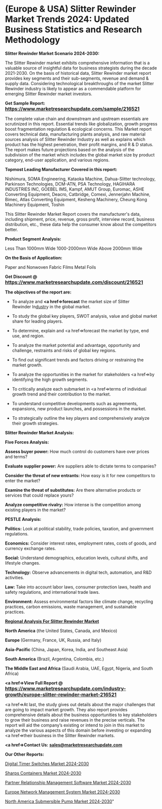 # (Europe & USA) Slitter Rewinder Market Trends 2024: Updated Business Statistics and Research Methodology

<strong>Slitter Rewinder Market Scenario 2024-2030:</strong>

The Slitter Rewinder market exhibits comprehensive information that is a valuable source of insightful data for business strategists during the decade 2021-2030. On the basis of historical data, Slitter Rewinder market report provides key segments and their sub-segments, revenue and demand &amp; supply data. Considering technological breakthroughs of the market Slitter Rewinder industry is likely to appear as a commendable platform for emerging Slitter Rewinder market investors.

<strong>Get Sample Report: <a href=https://www.marketresearchupdate.com/sample/216521><font size=3 color=#0000ff>https://www.marketresearchupdate.com/sample/216521</font></a></strong>

The complete value chain and downstream and upstream essentials are scrutinized in this report. Essential trends like globalization, growth progress boost fragmentation regulation &amp; ecological concerns. This Market report covers technical data, manufacturing plants analysis, and raw material sources analysis of Slitter Rewinder Industry as well as explains which product has the highest penetration, their profit margins, and R & D status. The report makes future projections based on the analysis of the subdivision of the market which includes the global market size by product category, end-user application, and various regions.

<strong>Topmost Leading Manufacturer Covered in this report:</strong>

Nishimura, SOMA Engineering, Kataoka Machine, Dahua-Slitter technology, Parkinson Technologies, DCM-ATN, PSA Technology, HAGIHARA INDUSTRIES INC, GOEBEL IMS, Kampf, AMUT Group, Euromac, ASHE Converting Equipment, Deacro, Catbridge, Comexi, Jennerjahn Machine, Bimec, Atlas Converting Equipment, Kesheng Machinery, Cheung Kong Machinery Equipment, Toshin

This Slitter Rewinder Market Report covers the manufacturer's data, including shipment, price, revenue, gross profit, interview record, business distribution, etc., these data help the consumer know about the competitors better.

<strong>Product Segment Analysis: </strong>

Less Than 1000mm Wide
1000-2000mm Wide
Above 2000mm Wide

<strong>On the Basis of Application:</strong>

Paper and Nonwoven Fabric
Films
Metal Foils

<strong>Get Discount @ <a href=https://www.marketresearchupdate.com/discount/216521><font size=3 color=#0000ff>https://www.marketresearchupdate.com/discount/216521</font></a></strong>

<strong><b>The objectives of the report are:</b></strong>

- To analyze and <strong><a href=><strong>forecast</strong></a></strong> the market size of Slitter Rewinder In<a href=ASDF991299>dustr</a>y in the global market.

- To study the global key players, SWOT analysis, value and global market share for leading players.

- To determine, explain and <a href=>forecast</a> the market by type, end use, and region.

- To analyze the market potential and advantage, opportunity and challenge, restraints and risks of global key regions.

- To find out significant trends and factors driving or restraining the market growth.

- To analyze the opportunities in the market for stakeholders <a href=>by</a> identifying the high growth segments.

- To critically analyze each submarket in <a href=>terms</a> of individual growth trend and their contribution to the market.

- To understand competitive developments such as agreements, expansions, new product launches, and possessions in the market.

- To strategically outline the key players and comprehensively analyze their growth strategies.

<strong>Slitter Rewinder Market Analysis:</strong>

<strong>Five Forces Analysis:</strong>

<strong>Assess buyer power:</strong> How much control do customers have over prices and terms?

<strong>Evaluate supplier power:</strong> Are suppliers able to dictate terms to companies?

<strong>Consider the threat of new entrants:</strong> How easy is it for new competitors to enter the market?

<strong>Examine the threat of substitutes:</strong> Are there alternative products or services that could replace yours?

<strong>Analyze competitive rivalry:</strong> How intense is the competition among existing players in the market?

<strong>PESTLE Analysis:</strong>

<strong>Politics:</strong> Look at political stability, trade policies, taxation, and government regulations.

<strong>Economics:</strong> Consider interest rates, employment rates, costs of goods, and currency exchange rates.

<strong>Social:</strong> Understand demographics, education levels, cultural shifts, and lifestyle changes.

<strong>Technology:</strong> Observe advancements in digital tech, automation, and R&D activities.

<strong>Law:</strong> Take into account labor laws, consumer protection laws, health and safety regulations, and international trade laws.

<strong>Environment:</strong> Assess environmental factors like climate change, recycling practices, carbon emissions, waste management, and sustainable practices.

<strong><u><b>Regional Analysis For Slitter Rewinder Market</b></u></strong>

<strong><b>North America</b></strong> (the United States, Canada, and Mexico)

<strong><b>Europe </b></strong>(Germany, France, UK, Russia, and Italy)

<strong><b>Asia-Pacific</b></strong> (China, Japan, Korea, India, and Southeast Asia)

<strong><b>South America</b></strong> (Brazil, Argentina, Colombia, etc.)

<strong><b>The Middle East and Africa</b></strong> (Saudi Arabia, UAE, Egypt, Nigeria, and South Africa)

<strong><a href=>View Full Report</a> @ <a href=https://www.marketresearchupdate.com/industry-growth/europe-slitter-rewinder-market-216521><font size=3 color=#0000ff>https://www.marketresearchupdate.com/industry-growth/europe-slitter-rewinder-market-216521</font></a></strong>

<a href=>At last,</a> the study gives out details about the major challenges that are going to impact market growth. They also report provides comprehensive details about the business opportunities to key stakeholders to grow their business and raise revenues in the precise verticals. The report will aid the company’s existing or intend to join in this market to analyze the various aspects of this domain before investing or expanding <a href=>their</a> business in the Slitter Rewinder markets.

<strong><a href=>Contact Us:</a></strong>
<strong>sales@marketresearchupdate.com</strong>

<strong>Our Other Reports:</strong>

<a href=https://www.linkedin.com/pulse/digital-timer-switches-market-witness-huge-growth>Digital Timer Switches Market 2024-2030</a>

<a href=https://www.linkedin.com/pulse/sharps-containers-market-size-share-outlook>Sharps Containers Market 2024-2030</a>

<a href=https://www.linkedin.com/pulse/partner-relationship-management-software-market-8f>Partner Relationship Management Software Market 2024-2030</a>

<a href=https://www.linkedin.com/pulse/europe-network-management-system-market-pbe2f/>Europe Network Management System Market 2024-2030</a>

<a href=https://www.linkedin.com/pulse/north-america-submersible-pump-market-e6mfc/>North America Submersible Pump Market 2024-2030</a>"
